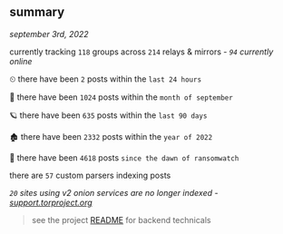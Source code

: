 
## summary
_september 3rd, 2022_

currently tracking `118` groups across `214` relays & mirrors - _`94` currently online_

⏲ there have been `2` posts within the `last 24 hours`

🦈 there have been `1024` posts within the `month of september`

🪐 there have been `635` posts within the `last 90 days`

🏚 there have been `2332` posts within the `year of 2022`

🦕 there have been `4618` posts `since the dawn of ransomwatch`

there are `57` custom parsers indexing posts

_`20` sites using v2 onion services are no longer indexed - [support.torproject.org](https://support.torproject.org/onionservices/v2-deprecation/)_

> see the project [README](https://github.com/joshhighet/ransomwatch#ransomwatch--) for backend technicals

